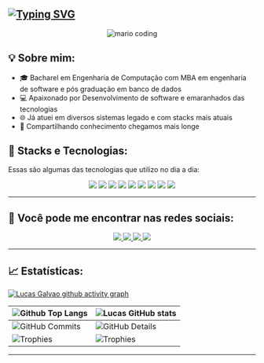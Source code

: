 [![Typing SVG](https://readme-typing-svg.demolab.com?font=Press+Start+2P&size=13&pause=1000&color=F7094B&background=58FF0C00&vCenter=true&random=true&width=500&lines=Ol%C3%A1+ladies+and+gentlemen%2C+bem+vindos)](https://git.io/typing-svg)
---
<p align="center">
  <img src="https://i.imgur.com/1ZvVkDc.gif" alt="mario coding" />
</p>

## 💡 Sobre mim:

- 🎓 Bacharel em Engenharia de Computação com MBA em engenharia de software e pós graduação em banco de dados
- 💻 Apaixonado por Desenvolvimento de software e emaranhados das tecnologias
- 🌐 Já atuei em diversos sistemas legado e com stacks mais atuais
- 🚀 Compartilhando conhecimento chegamos mais longe

## 🔧 Stacks e Tecnologias:

Essas são algumas das tecnologias que utilizo no dia a dia:

<p align="center">
  <img src="https://img.shields.io/badge/Java-007396?style=for-the-badge&logo=java&logoColor=white" />
  <img src="https://img.shields.io/badge/SpringBoot-6DB33F?style=for-the-badge&logo=spring&logoColor=white" />
  <img src="https://img.shields.io/badge/Quarkus-469CC4?style=for-the-badge&logo=quarkus&logoColor=white" />
  <img src="https://img.shields.io/badge/Junit5-25A162?style=for-the-badge&logo=junit5&logoColor=white" />
  <img src="https://img.shields.io/badge/RestAssured-4AA96C?style=for-the-badge&logo=rest-assured&logoColor=white" />
  <img src="https://img.shields.io/badge/JPA-6DB33F?style=for-the-badge&logo=spring-data-jpa&logoColor=white" />
  <img src="https://img.shields.io/badge/DesignPatterns-333333?style=for-the-badge" />
  <img src="https://img.shields.io/badge/Kafka-231F20?style=for-the-badge&logo=apache-kafka&logoColor=white" />
  <img src="https://img.shields.io/badge/JasperReports-DC302E?style=for-the-badge&logo=jasper-reports&logoColor=white" />
</p>

---

## :speech_balloon: Você pode me encontrar nas redes sociais:

<p align="center">
  <a href="https://github.com/lucasengcomp">
    <img src="https://img.shields.io/badge/-Github-%23333?style=for-the-badge&logo=github&logoColor=white" />
  </a>
  <a href="https://instagram.com/lucasgalvlima">
    <img src="https://img.shields.io/badge/-Instagram-%23E4405F?style=for-the-badge&logo=instagram&logoColor=white" />
  </a>
  <a href="mailto:lucas.engcomp@outlook.com">
    <img src="https://img.shields.io/badge/-Gmail-ff9800?style=for-the-badge&logo=gmail&logoColor=white" />
  </a>
  <a href="https://www.linkedin.com/in/lucasgalvaolima/">
    <img src="https://img.shields.io/badge/-LinkedIn-%230077B5?style=for-the-badge&logo=linkedin&logoColor=white" />
  </a>
</p>

---

##  📈 Estatísticas:

[![Lucas Galvao github activity graph](https://github-readme-activity-graph.vercel.app/graph?username=lucasengcomp)](https://github.com/lucasengcomp/github-readme-activity-graph)

| ![Github Top Langs](https://github-readme-stats.vercel.app/api/top-langs/?username=lucasengcomp&layout=compact&theme=radical) | ![Lucas GitHub stats](https://github-readme-stats.vercel.app/api?username=lucasengcomp&include=private&theme=radical&show_icons=true&hide_border=True&line_height=20&PAT_1) |
| ----------- | ----------- |
| ![GitHub Commits](https://github-readme-streak-stats.herokuapp.com/?user=lucasengcomp&theme=radical&ring=e73737&currStreakNum=ffffff&hide_border=true) | ![GitHub Details](https://github-profile-summary-cards.vercel.app/api/cards/profile-details?username=lucasengcomp&theme=radical) |
| ![Trophies](https://github-profile-trophy.vercel.app/?username=lucasengcomp&row=1&column=6&theme=radical&margin-w=15&margin-h=15) | ![Trophies](https://github-profile-trophy.vercel.app/?username=lucasengcomp&row=1&column=6&theme=radical&margin-w=15&margin-h=15) |

---
